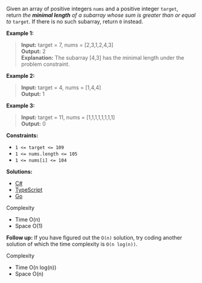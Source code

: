 Given an array of positive integers `nums` and a positive integer `target`, return _the **minimal length** of a_ _subarray_ _whose sum is greater than or equal to_ `target`. If there is no such subarray, return `0` instead.

**Example 1:**

> **Input:** target = 7, nums = [2,3,1,2,4,3]  
> **Output:** 2  
> **Explanation:** The subarray [4,3] has the minimal length under the problem constraint.

**Example 2:**

> **Input:** target = 4, nums = [1,4,4]  
> **Output:** 1

**Example 3:**

> **Input:** target = 11, nums = [1,1,1,1,1,1,1,1]  
> **Output:** 0

**Constraints:**

- `1 <= target <= 109`
- `1 <= nums.length <= 105`
- `1 <= nums[i] <= 104`

**Solutions:**

- [C#](/sliding-window/minimum-size-subarray-sum/minimum-size-subarray-sum.cs)
- [TypeScript](/sliding-window/minimum-size-subarray-sum/minimum-size-subarray-sum.ts)
- [Go](/sliding-window/minimum-size-subarray-sum/minimum-size-subarray-sum.go)

Complexity
- Time O(n)
- Space O(1)

**Follow up:** If you have figured out the `O(n)` solution, try coding another solution of which the time complexity is `O(n log(n))`.

Complexity
- Time O(n log(n))
- Space O(n)